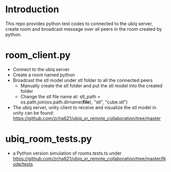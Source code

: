 # Introduction
This repo provides python test codes to connected to the ubiq server, create room and broadcast message over all peers in the room created by python.

# room_client.py
- Connect to the ubiq server 
- Create a room named python
- Broadcast the stl model under stl folder to all the connected peers
  - Manually create the stl folder and put the stl model into the created folder
  - Change the stl file name at: stl_path = os.path.join(os.path.dirname(__file__), "stl", "cube.stl")
- The ubiq server, unity client to receive and visualize the stl model in unity can be found: https://github.com/zcha621/ubiq_xr_remote_collaboration/tree/master
# ubiq_room_tests.py
- a Python version simulation of rooms.tests.ts under https://github.com/zcha621/ubiq_xr_remote_collaboration/tree/master/Node/tests
